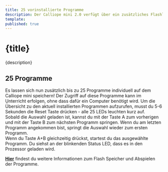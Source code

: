 ```yaml
---
title: 25 vorinstallierte Programme
description: Der Calliope mini 2.0 verfügt über ein zusätzliches Flashlaufwerk auf dem 25 Programme vorinstalliert sind. Wie diese gestartet werden können, kannst du hier nachlesen.
template: 
published: true
---
```


# {title}

{description}

## 25 Programme

Es lassen sich nun zusätzlich bis zu 25 Programme individuell auf dem Calliope mini speichern! Der Zugriff auf diese Programme kann im Unterricht erfolgen, ohne dass dafür ein Computer benötigt wird. Um die Übersicht zu den aktuell installierten Programmen aufzurufen, musst du 5-6 Sekunden die Reset Taste drücken - alle 25 LEDs leuchten kurz auf.  
Sobald die Auswahl geladen ist, kannst du mit der Taste A zum vorherigen und mit der Taste B zum nächsten Programm springen. Wenn du am letzten Programm angekommen bist, springt die Auswahl wieder zum ersten Programm.  
Wenn du Taste A+B gleichzeitig drückst, startest du das ausgewählte Programm. Du siehst an der blinkenden Status LED, dass es in den Prozessor geladen wird.

**[Hier](https://calliope.cc/start/tipps)** findest du weitere Informationen zum Flash Speicher und Abspielen der Programme. 




